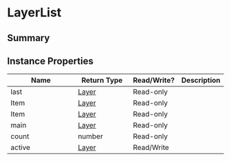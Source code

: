 
# LayerList

## Summary



## Instance Properties

<table>
<thead><tr><th width="225">Name</th><th width="160">Return Type</th><th width="80">Read/Write?</th><th>Description</th></tr></thead>
<tbody>
<tr><td>last</td><td><a href="layer.md">Layer</a></td><td>Read-only</td><td></td></tr>
<tr><td>Item</td><td><a href="layer.md">Layer</a></td><td>Read-only</td><td></td></tr>
<tr><td>Item</td><td><a href="layer.md">Layer</a></td><td>Read-only</td><td></td></tr>
<tr><td>main</td><td><a href="layer.md">Layer</a></td><td>Read-only</td><td></td></tr>
<tr><td>count</td><td>number</td><td>Read-only</td><td></td></tr>
<tr><td>active</td><td><a href="layer.md">Layer</a></td><td>Read/Write</td><td></td></tr>
</tbody></table>




